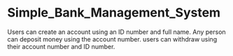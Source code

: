 # Simple_Bank_Management_System
Users can create an account using an ID number and full name. Any person can deposit money using the account number.  users can withdraw using their account number and ID number.
